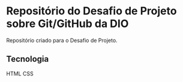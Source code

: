 # Repositório do Desafio de Projeto sobre Git/GitHub da DIO
Repositório criado para o Desafio de Projeto.

## Tecnologia
HTML
CSS
